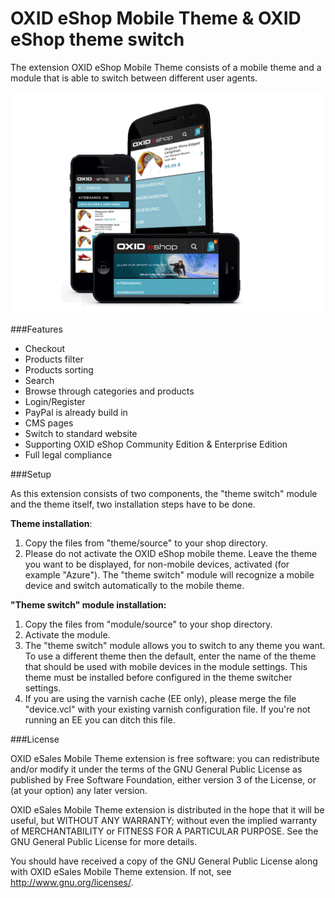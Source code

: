 OXID eShop Mobile Theme & OXID eShop theme switch
============================================

The extension OXID eShop Mobile Theme consists of a mobile theme and a module that is able to switch between different user agents.

![OXID eShop mobile theme](mobile.png)

###Features

* Checkout
* Products filter
* Products sorting
* Search
* Browse through categories and products
* Login/Register
* PayPal is already build in
* CMS pages
* Switch to standard website
* Supporting OXID eShop Community Edition & Enterprise Edition
* Full legal compliance

###Setup

As this extension consists of two components, the "theme switch" module and the theme itself, two installation steps have to be done.

<b>Theme installation</b>:

1. Copy the files from "theme/source" to your shop directory.<br>
2. Please do not activate the OXID eShop mobile theme. Leave the theme you want to be displayed, for non-mobile devices, activated (for example "Azure"). The "theme switch" module will recognize a mobile device and switch automatically to the mobile theme.<br>

<b>"Theme switch" module installation:</b>

1. Copy the files from "module/source" to your shop directory.<br>
2. Activate the module.<br>
3. The "theme switch" module allows you to switch to any theme you want. To use a different theme then the default, enter the name of the theme that should be used with mobile devices in the module settings. This theme must be installed before configured in the theme switcher settings.<br>
4. If you are using the varnish cache (EE only), please merge the file "device.vcl" with your existing varnish configuration file. If you're not running an EE you can ditch this file.<br>

###License

OXID eSales Mobile Theme extension is free software: you can redistribute and/or modify it under the terms of the GNU General Public License as published by Free Software Foundation, either version 3 of the License, or (at your option) any later version.

OXID eSales Mobile Theme extension is distributed in the hope that it will be useful, but WITHOUT ANY WARRANTY; without even the implied warranty of MERCHANTABILITY or FITNESS FOR A PARTICULAR PURPOSE.  See the GNU General Public License for more details.

You should have received a copy of the GNU General Public License along with OXID eSales Mobile Theme extension.  If not, see <http://www.gnu.org/licenses/>.
